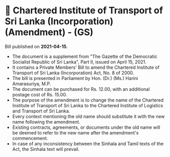 # 📄  Chartered Institute of Transport of Sri Lanka (Incorporation)  (Amendment) - (GS)

Bill published on **2021-04-15**.

- The document is a supplement from "The Gazette of the Democratic Socialist Republic of Sri Lanka", Part II, issued on April 15, 2021.
- It contains a Private Members’ Bill to amend the Chartered Institute of Transport of Sri Lanka (Incorporation) Act, No. 8 of 2000.
- The bill is presented in Parliament by Hon. (Dr.) (Ms.) Harini Amarasuriya, M.P.
- The document can be purchased for Rs. 12.00, with an additional postage cost of Rs. 15.00.
- The purpose of the amendment is to change the name of the Chartered Institute of Transport of Sri Lanka to the Chartered Institute of Logistics and Transport of Sri Lanka.
- Every context mentioning the old name should substitute it with the new name following the amendment.
- Existing contracts, agreements, or documents under the old name will be deemed to refer to the new name after the amendment's commencement.
- In case of any inconsistency between the Sinhala and Tamil texts of the Act, the Sinhala text will prevail.
